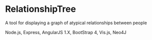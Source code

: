 # RelationshipTree
A tool for displaying a graph of atypical relationships between people

Node.js, Express, AngularJS 1.X, BootStrap 4, Vis.js, Neo4J

